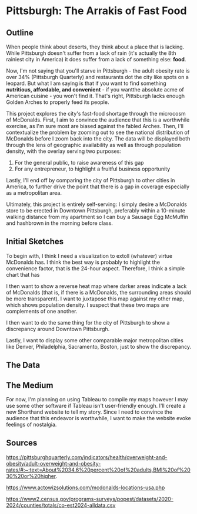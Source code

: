 # Pittsburgh: The Arrakis of Fast Food

## Outline

When people think about deserts, they think about a place that is lacking. While Pittsburgh doesn't suffer from a lack of rain (it's actually the 8th rainiest city in America) it does suffer from a lack of something else: **food**.

Now, I'm not saying that you'll starve in Pittsburgh - the adult obesity rate is over 34% (Pittsburgh Quarterly) and restaurants dot  the city like spots on a leopard. But what I am saying is that if you want to find something **nutritious, affordable, and convenient** - if you wantthe absolute acme of American cuisine - you won't find it. That's right, Pittsburgh lacks enough Golden Arches to properly feed its people.

This project explores the city's fast-food shortage through the microcosm of McDonalds. First, I aim to convince the audience that this is a worthwhile exercise, as I'm sure most are biased against the fabled Arches. Then, I'll contextualize the problem by zooming out to see the national distribution of McDonalds before I zoom back into the city. The data will be displayed both through the lens of geographic availability as well as through population density, with the overlay serving two purposes:
1) For the general public, to raise awareness of this gap
2) For any entrepreneur, to highlight a fruitful business opportunity

Lastly, I'll end off by comparing the city of Pittsburgh to other cities in America, to further drive the point that there is a gap in coverage especially as a metropolitan area.

Ultimately, this project is entirely self-serving: I simply desire a McDonalds store to be erected in Downtown Pittsburgh, preferably within a 10-minute walking distance from my apartment so I can buy a Sausage Egg McMuffin and hashbrown in the morning before class.

## Initial Sketches

To begin with, I think I need a visualization to extoll (whatever) virtue McDonalds has. I think the best way is probably to highlight the convenience factor, that is the 24-hour aspect. Therefore, I think a simple chart that has 

I then want to show a reverse heat map where darker areas indicate a lack of McDonalds (that is, if there is a McDonalds, the surrounding areas should be more transparent). I want to juxtapose this map against my other map, which shows population density. I suspect that these two maps are complements of one another.

I then want to do the same thing for the city of Pittsburgh to show a discrepancy around Downtown Pittsburgh.

Lastly, I want to display some other comparable major metropolitan cities like Denver, Philadelphia, Sacramento, Boston, just to show the discrepancy.

## The Data

## The Medium

For now, I'm planning on using Tableau to compile my maps however I may use some other software if Tableau isn't user-friendly enough. I'll create a new Shorthand website to tell my story. Since I need to convince the audience that this endeavor is worthwhile, I want to make the website evoke feelings of nostalgia.

## Sources

https://pittsburghquarterly.com/indicators/health/overweight-and-obesity/adult-overweight-and-obesity-rates/#:~:text=About%2034.6%20percent%20of%20adults,BMI%20of%2030%20or%20higher.

https://www.actowizsolutions.com/mcdonalds-locations-usa.php

https://www2.census.gov/programs-surveys/popest/datasets/2020-2024/counties/totals/co-est2024-alldata.csv
